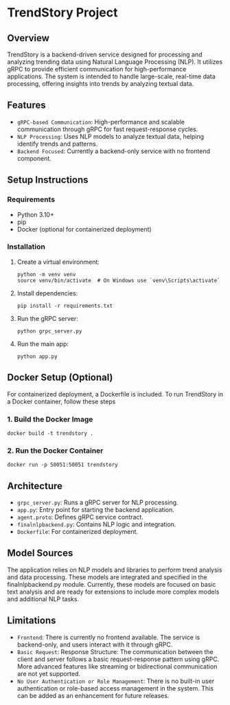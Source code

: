 # TrendStory Project

## Overview
TrendStory is a backend-driven service designed for processing and analyzing trending data using Natural Language Processing (NLP). It utilizes gRPC to provide efficient communication for high-performance applications. The system is intended to handle large-scale, real-time data processing, offering insights into trends by analyzing textual data.

## Features
- `gRPC-based Communication`: High-performance and scalable communication through gRPC for fast request-response cycles.
- `NLP Processing`: Uses NLP models to analyze textual data, helping identify trends and patterns.
- `Backend Focused`: Currently a backend-only service with no frontend component.

## Setup Instructions

### Requirements
- Python 3.10+
- pip
- Docker (optional for containerized deployment)

### Installation
1. Create a virtual environment:
   ```
   python -m venv venv
   source venv/bin/activate  # On Windows use `venv\Scripts\activate`
   ```

2. Install dependencies:
   ```
   pip install -r requirements.txt
   ```

3. Run the gRPC server:
   ```
   python grpc_server.py
   ```

4. Run the main app:
   ```
   python app.py
   ```

 ##  Docker Setup (Optional)
For containerized deployment, a Dockerfile is included. To run TrendStory in a Docker container, follow these steps

### 1. Build the Docker Image
```
docker build -t trendstory .
```

### 2. Run the Docker Container
```
docker run -p 50051:50051 trendstory
```

## Architecture
- `grpc_server.py`: Runs a gRPC server for NLP processing.
- `app.py`: Entry point for starting the backend application.
- `agent.proto`: Defines gRPC service contract.
- `finalnlpbackend.py`: Contains NLP logic and integration.
- `Dockerfile`: For containerized deployment.

## Model Sources
The application relies on NLP models and libraries to perform trend analysis and data processing. These models are integrated and specified in the finalnlpbackend.py module. Currently, these models are focused on basic text analysis and are ready for extensions to include more complex models and additional NLP tasks.

## Limitations
- `Frontend`: There is currently no frontend available. The service is backend-only, and users interact with it through gRPC.
- `Basic Request`: Response Structure: The communication between the client and server follows a basic request-response pattern using gRPC. More advanced features like streaming or bidirectional communication are not yet supported.
- `No User Authentication or Role Management`: There is no built-in user authentication or role-based access management in the system. This can be added as an enhancement for future releases.


